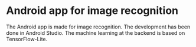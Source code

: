 # Android app for image recognition

The Android app is made for image recognition.
The development has been done in Android Studio.
The machine learning at the backend is based on TensorFlow-Lite.
